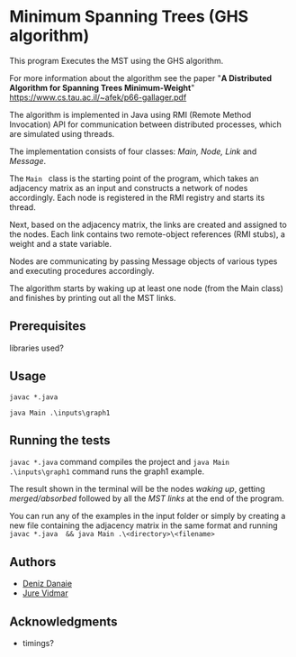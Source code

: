 # Minimum Spanning Trees (GHS algorithm)
This program Executes the MST using the GHS algorithm. 

For more information about the algorithm see the paper "**A Distributed Algorithm for Spanning Trees Minimum-Weight**"
https://www.cs.tau.ac.il/~afek/p66-gallager.pdf

The algorithm is implemented in Java using RMI (Remote Method Invocation) API for communication between distributed processes, which are simulated using threads.

The implementation consists of four classes: *Main, Node, Link* and *Message*.

The `Main ` class is the starting point of the program, which takes an adjacency matrix as an input and constructs a network of nodes accordingly. Each node is registered in the RMI registry and starts its thread.

Next,  based on the adjacency matrix, the links are created and assigned to the nodes. Each link contains two remote-object references (RMI stubs), a weight and a state variable. 

Nodes are communicating by passing Message objects of various types and executing procedures accordingly. 

The algorithm starts by waking up at least one node (from the Main class) and finishes by printing out all the MST links.

## Prerequisites
libraries used?

## Usage

```
javac *.java

java Main .\inputs\graph1

```

## Running the tests
`javac *.java`  command compiles the project and  `java Main .\inputs\graph1` command runs the graph1 example.

The result shown in the terminal will be the nodes *waking up*, getting *merged/absorbed*  followed by all the *MST links* at the end of the program.

You can run any of the examples in the input folder or simply by creating a new file containing the adjacency matrix in the same format and running `javac *.java  && java Main .\<directory>\<filename>`

## Authors
- [Deniz Danaie](https://github.com/denizdanaie)
- [Jure Vidmar](https://github.com/jurc192) 

## Acknowledgments
- timings?